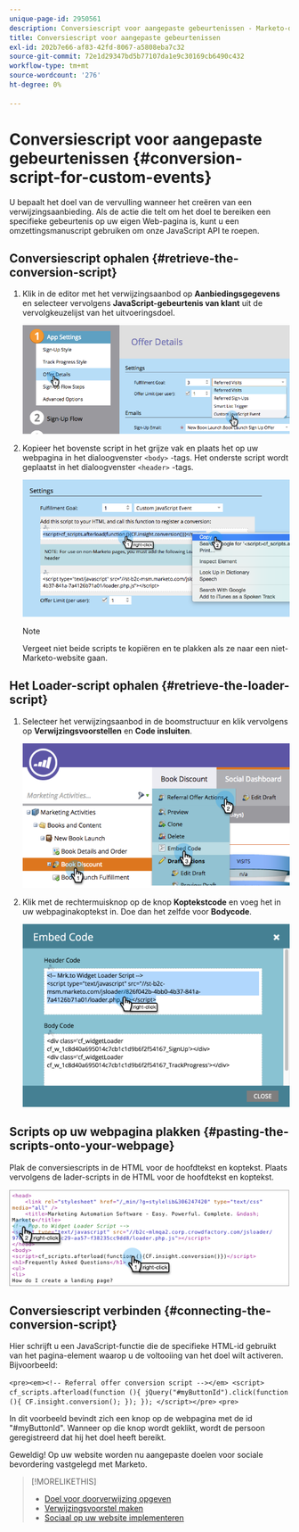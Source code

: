 ```yaml
---
unique-page-id: 2950561
description: Conversiescript voor aangepaste gebeurtenissen - Marketo-documenten - Productdocumentatie
title: Conversiescript voor aangepaste gebeurtenissen
exl-id: 202b7e66-af83-42fd-8067-a5808eba7c32
source-git-commit: 72e1d29347bd5b77107da1e9c30169cb6490c432
workflow-type: tm+mt
source-wordcount: '276'
ht-degree: 0%

---
```


# Conversiescript voor aangepaste gebeurtenissen {#conversion-script-for-custom-events}

U bepaalt het doel van de vervulling wanneer het creëren van een verwijzingsaanbieding. Als de actie die telt om het doel te bereiken een specifieke gebeurtenis op uw eigen Web-pagina is, kunt u een omzettingsmanuscript gebruiken om onze JavaScript API te roepen.

## Conversiescript ophalen {#retrieve-the-conversion-script}

1. Klik in de editor met het verwijzingsaanbod op **Aanbiedingsgegevens** en selecteer vervolgens **JavaScript-gebeurtenis van klant** uit de vervolgkeuzelijst van het uitvoeringsdoel.

   ![](assets/image2015-4-20-17-3a22-3a15.png)

1. Kopieer het bovenste script in het grijze vak en plaats het op uw webpagina in het dialoogvenster `<body>` -tags. Het onderste script wordt geplaatst in het dialoogvenster `<header>` -tags.

   ![](assets/image2015-4-20-17-3a29-3a7.png)

   >[!NOTE]
   >
   >Vergeet niet beide scripts te kopiëren en te plakken als ze naar een niet-Marketo-website gaan.

## Het Loader-script ophalen {#retrieve-the-loader-script}

1. Selecteer het verwijzingsaanbod in de boomstructuur en klik vervolgens op **Verwijzingsvoorstellen** en **Code insluiten**.

   ![](assets/image2015-4-20-17-3a34-3a46.png)

1. Klik met de rechtermuisknop op de knop **Koptekstcode** en voeg het in uw webpaginakoptekst in. Doe dan het zelfde voor **Bodycode**.

   ![](assets/image2015-4-20-20-3a49-3a19.png)

## Scripts op uw webpagina plakken {#pasting-the-scripts-onto-your-webpage}

Plak de conversiescripts in de HTML voor de hoofdtekst en koptekst. Plaats vervolgens de lader-scripts in de HTML voor de hoofdtekst en koptekst.

![](assets/image2015-4-20-21-3a0-3a16.png)

## Conversiescript verbinden {#connecting-the-conversion-script}

Hier schrijft u een JavaScript-functie die de specifieke HTML-id gebruikt van het pagina-element waarop u de voltooiing van het doel wilt activeren. Bijvoorbeeld:

`<pre><em><!-- Referral offer conversion script --></em> <script> cf_scripts.afterload(function (){ jQuery("#myButtonId").click(function (){ CF.insight.conversion(); }); }); </script></pre>` `<pre>`

In dit voorbeeld bevindt zich een knop op de webpagina met de id &quot;#myButtonId&quot;. Wanneer op die knop wordt geklikt, wordt de persoon geregistreerd dat hij het doel heeft bereikt.

Geweldig! Op uw website worden nu aangepaste doelen voor sociale bevordering vastgelegd met Marketo.

>[!MORELIKETHIS]
>
>* [Doel voor doorverwijzing opgeven](/help/marketo/product-docs/demand-generation/social/referral-offers/specify-goal-for-referral-offer.md)
>* [Verwijzingsvoorstel maken](/help/marketo/product-docs/demand-generation/social/referral-offers/create-a-referral-offer.md)
>* [Sociaal op uw website implementeren](/help/marketo/product-docs/demand-generation/social/social-functions/deploy-social-on-your-website.md)

